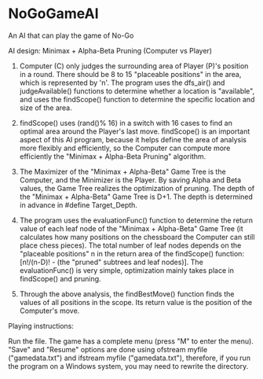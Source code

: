 # NoGoGameAI
An AI that can play the game of No-Go

AI design: Minimax + Alpha-Beta Pruning (Computer vs Player)

1. Computer (C) only judges the surrounding area of Player (P)'s position in a round. There should be 8 to 15 "placeable positions" in the area, which is represented by 'n'. The program uses the dfs_air() and judgeAvailable() functions to determine whether a location is "available", and uses the findScope() function to determine the specific location and size of the area.

2. findScope() uses (rand()% 16) in a switch with 16 cases to find an optimal area around the Player's last move. findScope() is an important aspect of this AI program, because it helps define the area of analysis more flexibly and efficiently, so the Computer can compute more efficiently the "Minimax + Alpha-Beta Pruning" algorithm.

3. The Maximizer of the "Minimax + Alpha-Beta" Game Tree is the Computer, and the Minimizer is the Player. By saving Alpha and Beta values, the Game Tree realizes the optimization of pruning. The depth of the "Minimax + Alpha-Beta" Game Tree is D+1. The depth is determined in advance in #define Target_Depth.

4. The program uses the evaluationFunc() function to determine the return value of each leaf node of the "Minimax + Alpha-Beta" Game Tree (it calculates how many positions on the chessboard the Computer can still place chess pieces). The total number of leaf nodes depends on the "placeable positions" n in the return area of the findScope() function: [n!/(n-D)! - (the "pruned" subtrees and leaf nodes)]. The evaluationFunc() is very simple, optimization mainly takes place in findScope() and pruning.

5. Through the above analysis, the findBestMove() function finds the values of all positions in the scope. Its return value is the position of the Computer's move.


Playing instructions:

Run the file. The game has a complete menu (press "M" to enter the menu). "Save" and "Resume" options are done using ofstream myfile ("gamedata.txt") and ifstream myfile ("gamedata.txt"), therefore, if you run the program on a Windows system, you may need to rewrite the directory.
